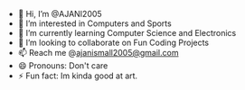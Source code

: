 - 👋 Hi, I’m @AJANI2005
- 👀 I’m interested in Computers and Sports
- 🌱 I’m currently learning Computer Science and Electronics
- 💞️ I’m looking to collaborate on Fun Coding Projects
- 📫 Reach me @ajanismall2005@gmail.com
- 😄 Pronouns: Don't care
- ⚡ Fun fact: Im kinda good at art.

<!---
AJANI2005/AJANI2005 is a ✨ special ✨ repository because its `README.md` (this file) appears on your GitHub profile.
You can click the Preview link to take a look at your changes.
--->
